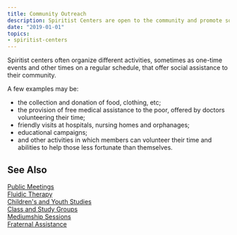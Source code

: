 ```yaml
---
title: Community Outreach
description: Spiritist Centers are open to the community and promote social and spiritual assistance to the community.
date: "2019-01-01"
topics:
- spiritist-centers
---
```


Spiritist centers often organize different activities, sometimes as one-time
events and other times on a regular schedule, that offer social assistance to
their community. 

A few examples may be: 
* the collection and donation of food, clothing, etc; 
* the provision of free medical assistance to the poor, offered by doctors volunteering their time;
* friendly visits at hospitals, nursing homes and orphanages; 
* educational campaigns; 
* and other activities in which members can volunteer their time and abilities to help those less fortunate than themselves.  

## See Also
[Public Meetings](../public-meetings)  
[Fluidic Therapy](../fluidic-therapy)  
[Children's and Youth Studies](../children-youth-studies)  
[Class and Study Groups](../study-groups)  
[Mediumship Sessions](../mediumship-sessions)  
[Fraternal Assistance](../fraternal-assistance)  
